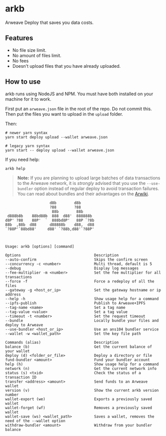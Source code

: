 # arkb
Arweave Deploy that saves you data costs.

## Features
- No file size limit.
- No amount of files limit.
- No fees
- Doesn't upload files that you have already uploaded.

## How to use
arkb runs using NodeJS and NPM. You must have both installed on your machine for it to work.


First put an `arweave.json` file in the root of the repo. Do not commit this.
Then put the files you want to upload in the `upload` folder.

Then:
```
# newer yarn syntax
yarn start deploy upload --wallet arweave.json

# legacy yarn syntax
yarn start -- deploy upload --wallet arweave.json

```

If you need help:
```
arkb help
```

> **Note:** If you are planning to upload large batches of data transactions to the Arweave network, it is *strongly* advised that you use the `--use-bundler` option instead of regular deploy to avoid transaction failures. You can read about bundles and their advantages on the [Arwiki](https://arwiki.wiki/#/en/preview/WUAtjfiDQEIqhsUcHXIFTn5ZmeDIE7If9hJREBLRgak).


```
                    d8b        d8b
                    ?88        ?88
                     88b        88b
 d888b8b    88bd88b  888  d88'  888888b
d8P' ?88    88P'  `  888bd8P'   88P `?8b
88b  ,88b  d88      d88888b    d88,  d88
`?88P'`88bd88'     d88' `?88b,d88'`?88P'



Usage: arkb [options] [command]

Options                                 Description
--auto-confirm                          Skips the confirm screen
--concurrency -c <number>               Multi thread, default is 5
--debug                                 Display log messages
--fee-multiplier -m <number>            Set the fee multiplier for all transactions
--force -f                              Force a redeploy of all the files
--gateway -g <host_or_ip>               Set the gateway hostname or ip address
--help -h                               Show usage help for a command
--ipfs-publish                          Publish to Arweave+IPFS
--tag-name <name>                       Set a tag name
--tag-value <value>                     Set a tag value
--timeout -t <number>                   Set the request timeout
--bundle                                Locally bundle your files and deploy to Arweave
--use-bundler <host_or_ip>              Use an ans104 bundler service
--wallet -w <wallet_path>               Set the key file path

Commands (alias)                        Description
balance (b)                             Get the current balance of your wallet
deploy (d) <folder_or_file>             Deploy a directory or file
fund-bundler <amount>                   Fund your bundler account
help (h)                                Show usage help for a command
network (n)                             Get the current network info
status (s) <txid>                       Check the status of a transaction ID
transfer <address> <amount>             Send funds to an Arweave wallet
version (v)                             Show the current arkb version number
wallet-export (we)                      Exports a previously saved wallet
wallet-forget (wf)                      Removes a previously saved wallet
wallet-save (ws) <wallet_path>          Saves a wallet, removes the need of the --wallet option
withdraw-bundler <amount>               Withdraw from your bundler balance
```
